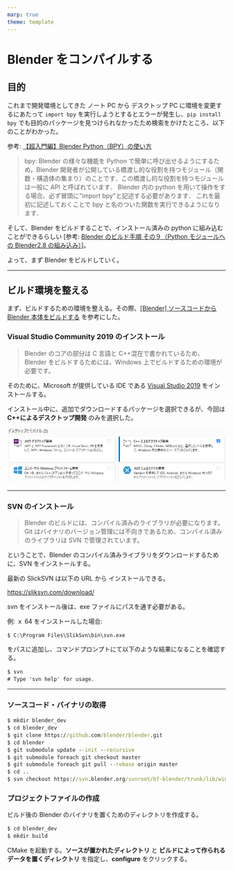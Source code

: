 ```yaml
---
marp: true
theme: template
---
```


# Blender をコンパイルする

## 目的

これまで開発環境としてきた ノート PC から デスクトップ PC に環境を変更するにあたって `import bpy` を実行しようとするとエラーが発生し、`pip install bpy` でも目的のパッケージを見つけられなかったため検索をかけたところ、以下のことがわかった。

参考: [【超入門編】Blender Python（BPY）の使い方](http://kutodatabase.com/kuto1970.shop/Works_BPYNyumon.html)

> bpy: Blender の様々な機能を Python で簡単に呼び出せるようにするため，Blender 開発者が公開している橋渡し的な役割を持つモジュール（関数・構造体の集まり）のことです．この橋渡し的な役割を持つモジュールは一般に API と呼ばれています．
> Blender 内の python を用いて操作をする場合、必ず冒頭に"import bpy"と記述する必要があります． これを最初に記述しておくことで bpy と名のついた関数を実行できるようになります．

そして、Blender をビルドすることで、インストール済みの python に組み込むことができるらしい [参考: [Blender のビルド手順 その９（Python モジュールへの Blender2.8 の組み込み）](https://bluebirdofoz.hatenablog.com/entry/2019/10/02/094415)]。

よって、まず Blender をビルドしていく。

---

## ビルド環境を整える

まず、ビルドするための環境を整える。その際、[[Blender] ソースコードから Blender 本体をビルドする](https://qiita.com/nutti/items/2a7d31e224b28142b3d6) を参考にした。

### Visual Studio Community 2019 のインストール

> Blender のコアの部分は C 言語と C++混在で書かれているため、Blender をビルドするためには、Windows 上でビルドするための環境が必要です。

そのために、Microsoft が提供している IDE である [Visual Studio 2019](https://visualstudio.microsoft.com/vs/express/) をインストールする。

インストール中に、追加でダウンロードするパッケージを選択できるが、今回は **C++によるデスクトップ開発** のみを選択した。

<div align="center">
<img src="https://raw.githubusercontent.com/rurusasu/Diary/master/%E7%94%BB%E5%83%8F/2021_0719/vs_studio_install.png" width=800>
</div>

---

### SVN のインストール

> Blender のビルドには、コンパイル済みのライブラリが必要になります。Git はバイナリのバージョン管理には不向きであるため、コンパイル済みのライブラリは SVN で管理されています。

ということで、Blender のコンパイル済みライブラリをダウンロードするために、SVN をインストールする。

最新の SlickSVN は以下の URL から インストールできる。

https://sliksvn.com/download/

svn をインストール後は、exe ファイルにパスを通す必要がある。

例: ｘ 64 をインストールした場合:

```
$ C:\Program Files\SlikSvn\bin\svn.exe
```

をパスに追加し、コマンドプロンプトにて以下のような結果になることを確認する。

```cmd
$ svn
# Type 'svn help' for usage.
```

---

### ソースコード・バイナリの取得

```cmd
$ mkdir blender_dev
$ cd blender_dev
$ git clone https://github.com/blender/blender.git
$ cd blender
$ git submodule update --init --recursive
$ git submodule foreach git checkout master
$ git submodule foreach git pull --rebase origin master
$ cd ..
$ svn checkout https://svn.blender.org/svnroot/bf-blender/trunk/lib/win64_vc12 lib/win64_vc12
```

### プロジェクトファイルの作成

ビルド後の Blender のバイナリを置くためのディレクトリを作成する。

```cmd
$ cd blender_dev
$ mkdir build
```

CMake を起動する。**ソースが置かれたディレクトリ** と **ビルドによって作られるデータを置くディレクトリ** を指定し、**configure** をクリックする。

